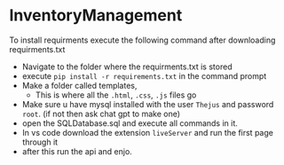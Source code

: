 # InventoryManagement

To install requirments execute the following command after downloading requirments.txt
  - Navigate to the folder where the requirments.txt is stored
  - execute `pip install -r requirements.txt` in the command prompt
  - Make a folder called templates,
    - This is where all the `.html`, `.css`, `.js` files go
  - Make sure u have mysql installed with the user `Thejus` and password `root`. (if not then ask chat gpt to make one)
  - open the SQLDatabase.sql and execute all commands in it.
  - In vs code download the extension `liveServer` and run the first page through it
  - after this run the api and enjo.
